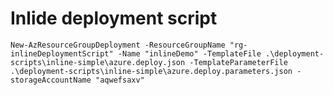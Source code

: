# Inlide deployment script

`New-AzResourceGroupDeployment -ResourceGroupName "rg-inlineDeploymentScript" -Name "inlineDemo" -TemplateFile .\deployment-scripts\inline-simple\azure.deploy.json -TemplateParameterFile .\deployment-scripts\inline-simple\azure.deploy.parameters.json -storageAccountName "aqwefsaxv"`
